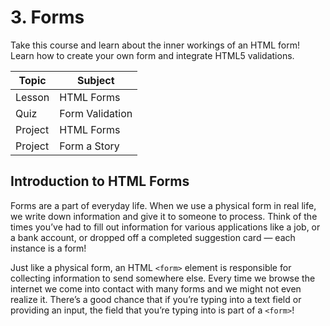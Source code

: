 # 3. Forms
Take this course and learn about the inner workings of an HTML form! Learn how to create your own form and integrate HTML5 validations.

| Topic  |  Subject  |
| ------------------- | ------------------- |
|  Lesson  |  HTML Forms  |
|  Quiz  |  Form Validation |
|  Project |  HTML Forms |
|  Project |  Form a Story |

## Introduction to HTML Forms
Forms are a part of everyday life. When we use a physical form in real life, we write down information and give it to someone to process. Think of the times you’ve had to fill out information for various applications like a job, or a bank account, or dropped off a completed suggestion card — each instance is a form!

Just like a physical form, an HTML ```<form>``` element is responsible for collecting information to send somewhere else. Every time we browse the internet we come into contact with many forms and we might not even realize it. There’s a good chance that if you’re typing into a text field or providing an input, the field that you’re typing into is part of a ```<form>```!
